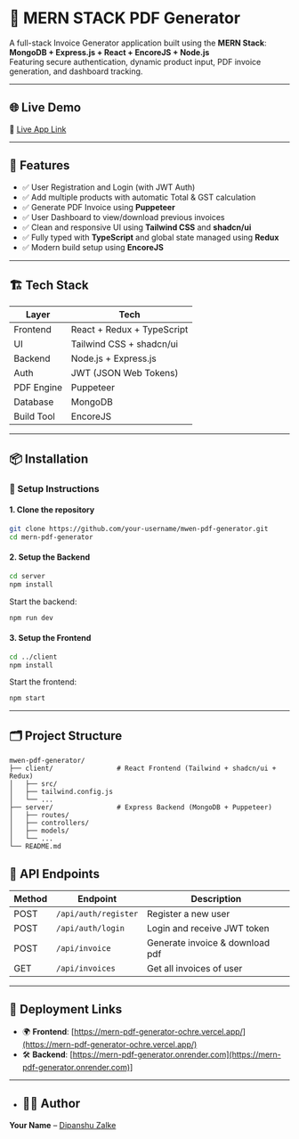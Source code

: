 
# 🧾 MERN STACK PDF Generator

A full-stack Invoice Generator application built using the **MERN Stack**:  
**MongoDB + Express.js + React + EncoreJS + Node.js**  
Featuring secure authentication, dynamic product input, PDF invoice generation, and dashboard tracking.

---

## 🌐 Live Demo

🔗 [Live App Link](https://mern-pdf-generator-ochre.vercel.app/)

---

## 🚀 Features

- ✅ User Registration and Login (with JWT Auth)
- ✅ Add multiple products with automatic Total & GST calculation
- ✅ Generate PDF Invoice using **Puppeteer**
- ✅ User Dashboard to view/download previous invoices
- ✅ Clean and responsive UI using **Tailwind CSS** and **shadcn/ui**
- ✅ Fully typed with **TypeScript** and global state managed using **Redux**
- ✅ Modern build setup using **EncoreJS**

---

## 🏗️ Tech Stack

| Layer      | Tech                     |
|------------|--------------------------|
| Frontend   | React + Redux + TypeScript |
| UI         | Tailwind CSS + shadcn/ui |
| Backend    | Node.js + Express.js     |
| Auth       | JWT (JSON Web Tokens)    |
| PDF Engine | Puppeteer                |
| Database   | MongoDB                  |
| Build Tool | EncoreJS                 |

---

## 📦 Installation

### 🔧 Setup Instructions

#### 1. Clone the repository

```bash
git clone https://github.com/your-username/mwen-pdf-generator.git
cd mern-pdf-generator
```

#### 2. Setup the Backend

```bash
cd server
npm install
```

Start the backend:

```bash
npm run dev
```

#### 3. Setup the Frontend

```bash
cd ../client
npm install
```

Start the frontend:

```bash
npm start
```

---

## 🗂️ Project Structure

```
mwen-pdf-generator/
├── client/                # React Frontend (Tailwind + shadcn/ui + Redux)
│   ├── src/
│   ├── tailwind.config.js
│   └── ...
├── server/                # Express Backend (MongoDB + Puppeteer)
│   ├── routes/
│   ├── controllers/
│   ├── models/
│   └── ...
└── README.md
```

## 🧪 API Endpoints

| Method | Endpoint           | Description                    |
|--------|--------------------|--------------------------------|
| POST   | `/api/auth/register` | Register a new user           |
| POST   | `/api/auth/login`    | Login and receive JWT token   |
| POST   | `/api/invoice`       | Generate invoice & download pdf  |
| GET    | `/api/invoices`      | Get all invoices of user      |

---

## 🔗 Deployment Links

- 🌍 **Frontend**: [https://mern-pdf-generator-ochre.vercel.app/](https://mern-pdf-generator-ochre.vercel.app/)  
- 🛠️ **Backend**: [https://mern-pdf-generator.onrender.com](https://mern-pdf-generator.onrender.com)]

---

- ## 🙋‍♂️ Author

**Your Name** – [Dipanshu Zalke](dipanshuzalke.xyz)

